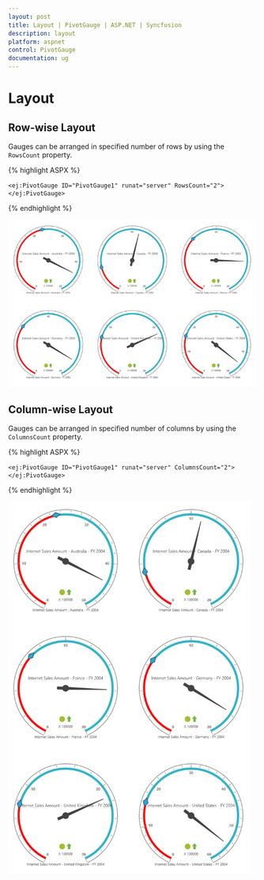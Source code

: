 ```yaml
---
layout: post
title: Layout | PivotGauge | ASP.NET | Syncfusion
description: layout 
platform: aspnet
control: PivotGauge
documentation: ug
---
```


# Layout 

## Row-wise Layout

Gauges can be arranged in specified number of rows by using the `RowsCount` property.

{% highlight ASPX %}

    <ej:PivotGauge ID="PivotGauge1" runat="server" RowsCount="2">
    </ej:PivotGauge>

{% endhighlight %}

![](Layout/RowBased.png) 

## Column-wise Layout

Gauges can be arranged in specified number of columns by using the `ColumnsCount` property.

{% highlight ASPX %}

    <ej:PivotGauge ID="PivotGauge1" runat="server" ColumnsCount="2">
    </ej:PivotGauge>

{% endhighlight %}

![](Layout/ColumnBased.png)

